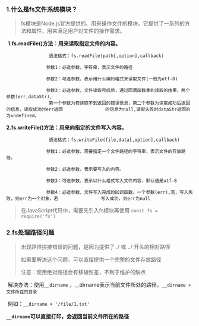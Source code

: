 ### 1.什么是fs文件系统模块？

> fs模块是Node.js官方提供的、用来操作文件的模块。它提供了一系列的方法和属性，用来满足用户对文件的操作需求。

​		**1.fs.readFile()方法：用来读取指定文件的内容。**

```
				语法格式：fs.readFile(path[,option],callback)

​				参数1：必选参数，字符串，表示文件的路径

​				参数2：可选参数，表示用什么编码格式来读取文件(一般为utf-8)

​				参数3：必选参数，文件读取完成后，通过回调函数拿到读取的结果，两个参数(err,dataStr),
				第一个参数为若读取不到返回的错误信息，第二个参数为读取成功后返回的信息，读取成功时err返回				  的信息为null,读取失败时dataStr返回的为undefined。
```



​		**2.fs.writeFile()方法：用来向指定的文件写入内容。**

```
				语法格式：fs.writeFile(file,data[,option],callback)

​				参数1：必选参数，需要指定一个文件路径的字符串，表示文件的存放路径。

​				参数2：必选参数，表示要写入的内容。

​				参数3：可选参数，表示以什么格式写入文件内容，默认值是utf-8

​				参数4：必选参数，文件写入完成的回调函数。一个参数(err),若，写入失败，则err为一个对象，若				 写入成功，则err为null
```



> 在JavaScript代码中，需要先引入fs模块再使用	`const fs = require('fs')`



### 2.fs处理路径问题

> 出现路径拼接错误的问题，是因为提供了 ./ 或 ../ 开头的相对路径
>
> 如果要解决这个问题，可以直接提供一个完整的文件存放路径
>
> 注意：使用绝对路径会有移植性差，不利于维护的缺点

​		解决办法：使用`__dirname` ，__dirname表示当前文件所处的路径。`__dirname + 文件所在的目录`

​		例如：`__dirname + '/file/1.txt'`

​		**`__dirname`可以直接打印，会返回当前文件所在的路径**